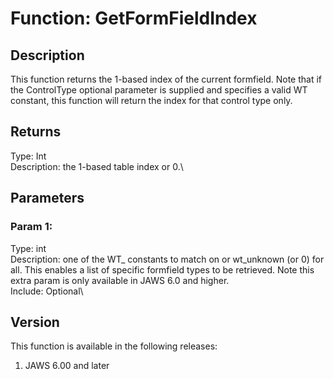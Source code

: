 # Function: GetFormFieldIndex

## Description

This function returns the 1-based index of the current formfield. Note
that if the ControlType optional parameter is supplied and specifies a
valid WT constant, this function will return the index for that control
type only.

## Returns

Type: Int\
Description: the 1-based table index or 0.\

## Parameters

### Param 1:

Type: int\
Description: one of the WT\_ constants to match on or wt_unknown (or 0)
for all. This enables a list of specific formfield types to be
retrieved. Note this extra param is only available in JAWS 6.0 and
higher.\
Include: Optional\

## Version

This function is available in the following releases:

1.  JAWS 6.00 and later

